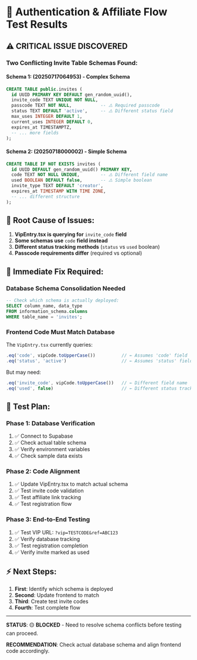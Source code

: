 # 🧪 Authentication & Affiliate Flow Test Results

## ⚠️ **CRITICAL ISSUE DISCOVERED**

### **Two Conflicting Invite Table Schemas Found:**

#### Schema 1: (20250717064953) - Complex Schema
```sql
CREATE TABLE public.invites (
  id UUID PRIMARY KEY DEFAULT gen_random_uuid(),
  invite_code TEXT UNIQUE NOT NULL,
  passcode TEXT NOT NULL,           -- ⚠️ Required passcode
  status TEXT DEFAULT 'active',     -- ⚠️ Different status field
  max_uses INTEGER DEFAULT 1,
  current_uses INTEGER DEFAULT 0,
  expires_at TIMESTAMPTZ,
  -- ... more fields
);
```

#### Schema 2: (20250718000002) - Simple Schema  
```sql
CREATE TABLE IF NOT EXISTS invites (
  id UUID DEFAULT gen_random_uuid() PRIMARY KEY,
  code TEXT NOT NULL UNIQUE,        -- ⚠️ Different field name
  used BOOLEAN DEFAULT false,       -- ⚠️ Simple boolean
  invite_type TEXT DEFAULT 'creator',
  expires_at TIMESTAMP WITH TIME ZONE,
  -- ... different structure
);
```

## 🚨 **Root Cause of Issues:**

1. **VipEntry.tsx is querying for** `invite_code` **field**
2. **Some schemas use** `code` **field instead**
3. **Different status tracking methods** (`status` vs `used` boolean)
4. **Passcode requirements differ** (required vs optional)

## 🔧 **Immediate Fix Required:**

### **Database Schema Consolidation Needed**
```sql
-- Check which schema is actually deployed:
SELECT column_name, data_type 
FROM information_schema.columns 
WHERE table_name = 'invites';
```

### **Frontend Code Must Match Database**
The `VipEntry.tsx` currently queries:
```typescript
.eq('code', vipCode.toUpperCase())          // ← Assumes 'code' field
.eq('status', 'active')                     // ← Assumes 'status' field
```

But may need:
```typescript
.eq('invite_code', vipCode.toUpperCase())   // ← Different field name
.eq('used', false)                          // ← Different status tracking
```

## 🎯 **Test Plan:**

### Phase 1: Database Verification
1. ✅ Connect to Supabase
2. ✅ Check actual table schema
3. ✅ Verify environment variables
4. ✅ Check sample data exists

### Phase 2: Code Alignment  
1. ✅ Update VipEntry.tsx to match actual schema
2. ✅ Test invite code validation
3. ✅ Test affiliate link tracking
4. ✅ Test registration flow

### Phase 3: End-to-End Testing
1. ✅ Test VIP URL: `?vip=TESTCODE&ref=ABC123`
2. ✅ Verify database tracking
3. ✅ Test registration completion
4. ✅ Verify invite marked as used

## ⚡ **Next Steps:**

1. **First**: Identify which schema is deployed
2. **Second**: Update frontend to match
3. **Third**: Create test invite codes
4. **Fourth**: Test complete flow

---

**STATUS**: 🟡 **BLOCKED** - Need to resolve schema conflicts before testing can proceed.

**RECOMMENDATION**: Check actual database schema and align frontend code accordingly.